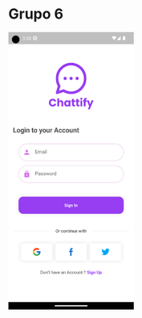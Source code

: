 # Grupo 6
<img src="https://github.com/INGESO-2023-1/grupo_6/blob/main/Screenshots/mobile.png" width="250" height="550" />
